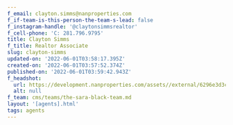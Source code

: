 ```yaml
---
f_email: clayton.simms@nanproperties.com
f_if-team-is-this-person-the-team-s-lead: false
f_instagram-handle: '@claytonsimmsrealtor'
f_cell-phone: 'C: 281.796.9795'
title: Clayton Simms
f_title: Realtor Associate
slug: clayton-simms
updated-on: '2022-06-01T03:58:17.395Z'
created-on: '2022-06-01T03:57:52.374Z'
published-on: '2022-06-01T03:59:42.943Z'
f_headshot:
  url: https://development.nanproperties.com/assets//external/6296e3d3c40951596c94f68e_clayton20headshot.jpg
  alt: null
f_team: cms/teams/the-sara-black-team.md
layout: '[agents].html'
tags: agents
---
```



